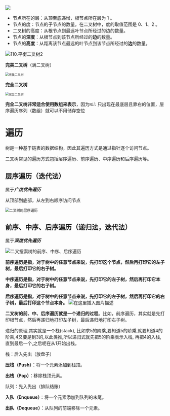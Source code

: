 ![](https://s2.loli.net/2024/06/03/hA18BgHJLxXy4Z9.png)

- 节点所在的层：从顶至底递增，根节点所在层为 1 。
- 节点的度：节点的子节点的数量。在二叉树中，度的取值范围是 0、1、2 。
- 二叉树的高度：从根节点到最远叶节点所经过的边的数量。
- 节点的**深度**：从根节点到该节点所经过的**边**的数量。
- 节点的**高度**：从距离该节点最远的叶节点到该节点所经过的**边**的数量。

![110.平衡二叉树2](https://s2.loli.net/2024/06/05/bGW9dUVO2ahEozC.png)



**完美二叉树**（满二叉树）

<img src="https://s2.loli.net/2024/06/03/eyn2VojtU9QkWY4.png" alt="完美二叉树" style="zoom: 67%;" />

**完全二叉树**

<img src="https://s2.loli.net/2024/06/03/I5yThwgn7kUaxcE.png" alt="完全二叉树" style="zoom:67%;" />

**完全二叉树非常适合使用数组来表示**，因为`Nil` 只出现在最底层且靠右的位置，层序遍历序列（数组）就可以不用储存空位



# 遍历

树是一种基于链表的数据结构，因此其遍历方式是通过指针逐个访问节点。

二叉树常见的遍历方式包括层序遍历、前序遍历、中序遍历和后序遍历等。

## 层序遍历（迭代法）

属于***广度优先遍历***

从顶部到底部，从左到右顺序访问节点

<img src="https://s2.loli.net/2024/06/03/JQXNn3ev5Vd6cWu.png" alt="二叉树的层序遍历" style="zoom: 80%;" />

## 前序、中序、后序遍历（递归法，迭代法）

属于***深度优先遍历***

![二叉搜索树的前序、中序、后序遍历](https://s2.loli.net/2024/06/03/Gq69pBU8bHWZQDw.png)

**前序遍历是指，对于树中的任意节点来说，先打印这个节点，然后再打印它的左子树，最后打印它的右子树。**

**中序遍历是指，对于树中的任意节点来说，先打印它的左子树，然后再打印它本身，最后打印它的右子树。**

**后序遍历是指，对于树中的任意节点来说，先打印它的左子树，然后再打印它的右子树，最后打印这个节点本身。**
![在这里插入图片描述](https://s2.loli.net/2024/06/05/zdpDX7wKRgebj38.png)

**二叉树的前、中、后序遍历就是一个递归的过程**。比如，前序遍历，其实就是先打印根节点，然后再递归地打印左子树，最后递归地打印右子树。

递归的原理,其实就是一个栈(stack), 比如求5的阶乘,要知道5的阶乘,就要知道4的阶乘,4又要是到3的,以此类推,所以递归式就先把5的阶乘表示入栈, 再把4的入栈,直到最后一个,之后呢在从1开始出栈。



栈：后入先出（放盘子）

**压栈（Push）**：将一个元素添加到栈顶。

**出栈（Pop）**：移除栈顶元素。



队列：先入先出（排队结账）

**入队（Enqueue）**：将一个元素添加到队列的末尾。

**出队（Dequeue）**：从队列的前端移除一个元素。

